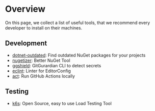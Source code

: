 # Overview

On this page, we collect a list of useful tools, that we recommend every developer to install on their machines.

## Development

- [dotnet-outdated](https://github.com/dotnet-outdated/dotnet-outdated): Find outdated NuGet packages for your projects
- [nugetizer](https://github.com/devlooped/nugetizer): Better NuGet Tool
- [ggshield](https://github.com/GitGuardian/ggshield): GitGurardian CLI to detect secrets
- [eclint](https://github.com/greut/eclint): Linter for EditorConfig
- [act](https://github.com/nektos/act): Run GitHub Actions locally

## Testing

- [k6s](https://k6.io/): Open Source, easy to use Load Testing Tool
